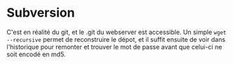 # Subversion

C'est en réalité du git, et le .git du webserver est accessible. Un simple `wget
--recursive` permet de reconstruire le dépot, et il suffit ensuite de voir dans
l'historique pour remonter et trouver le mot de passe avant que celui-ci ne
soit encodé en md5.
